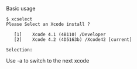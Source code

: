 Basic usage

    $ xcselect 
    Please Select an Xcode install ?
    
       [1]    Xcode 4.1 (4B110) /Developer 
       [2]    Xcode 4.2 (4D5163b) /Xcode42 [current]
    
    Selection: 

Use -a to switch to the next xcode
